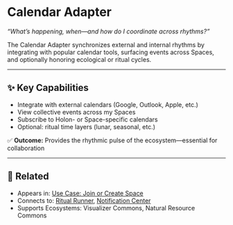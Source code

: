 # Calendar Adapter

_“What’s happening, when—and how do I coordinate across rhythms?”_

The Calendar Adapter synchronizes external and internal rhythms by integrating with popular calendar tools, surfacing events across Spaces, and optionally honoring ecological or ritual cycles.

---

## ✨ Key Capabilities

- Integrate with external calendars (Google, Outlook, Apple, etc.)
- View collective events across my Spaces
- Subscribe to Holon- or Space-specific calendars
- Optional: ritual time layers (lunar, seasonal, etc.)

✅ **Outcome:** Provides the rhythmic pulse of the ecosystem—essential for collaboration

---

## 🔗 Related

- Appears in: [Use Case: Join or Create Space](../use-cases/join-or-create-space.md)
- Connects to: [Ritual Runner](./ritual-runner.md), [Notification Center](./notification-center.md)
- Supports Ecosystems: Visualizer Commons, Natural Resource Commons